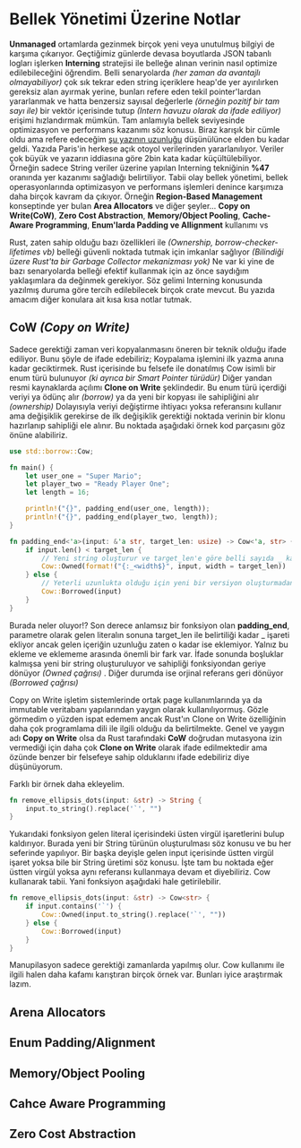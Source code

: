 # Bellek Yönetimi Üzerine Notlar

**Unmanaged** ortamlarda gezinmek birçok yeni veya unutulmuş bilgiyi de karşıma çıkarıyor. Geçtiğimiz günlerde devasa boyutlarda JSON tabanlı logları işlerken **Interning** stratejisi ile belleğe alınan verinin nasıl optimize edilebileceğini öğrendim. Belli senaryolarda _(her zaman da avantajlı olmayabiliyor)_ çok sık tekrar eden string içeriklere heap'de yer ayırılırken gereksiz alan ayırmak yerine, bunları refere eden tekil pointer'lardan yararlanmak ve hatta benzersiz sayısal değerlerle _(örneğin pozitif bir tam sayı ile)_ bir vektör içerisinde tutup _(Intern havuzu olarak da ifade ediliyor)_ erişimi hızlandırmak mümkün. Tam anlamıyla bellek seviyesinde optimizasyon ve performans kazanımı söz konusu. Biraz karışık bir cümle oldu ama refere edeceğim [şu yazının uzunluğu](https://gendignoux.com/blog/2025/03/03/rust-interning-2000x.html) düşünülünce elden bu kadar geldi. Yazıda Paris'in herkese açık otoyol verilerinden yararlanılıyor. Veriler çok büyük ve yazarın iddiasına göre 2bin kata kadar küçültülebiliyor. Örneğin sadece String veriler üzerine yapılan Interning tekniğinin **%47** oranında yer kazanımı sağladığı belirtiliyor. Tabii olay bellek yönetimi, bellek operasyonlarında optimizasyon ve performans işlemleri denince karşımıza daha birçok kavram da çıkıyor. Örneğin **Region-Based Management** konseptinde yer bulan **Area Allocators** ve diğer şeyler... **Copy on Write(CoW)**, **Zero Cost Abstraction**, **Memory/Object Pooling**, **Cache-Aware Programming**, **Enum'larda Padding ve Allignment** kullanımı vs

Rust, zaten sahip olduğu bazı özellikleri ile _(Ownership, borrow-checker- lifetimes vb)_ belleği güvenli noktada tutmak için imkanlar sağlıyor _(Bilindiği üzere Rust'ta bir Garbage Collector mekanizması yok)_ Ne var ki yine de bazı senaryolarda belleği efektif kullanmak için az önce saydığım yaklaşımlara da değinmek gerekiyor. Söz gelimi Interning konusunda yazılmış duruma göre tercih edilebilecek birçok crate mevcut. Bu yazıda amacım diğer konulara ait kısa kısa notlar tutmak.

## CoW _(Copy on Write)_

Sadece gerektiği zaman veri kopyalanmasını öneren bir teknik olduğu ifade ediliyor. Bunu şöyle de ifade edebiliriz; Koypalama işlemini ilk yazma anına kadar geciktirmek. Rust içerisinde bu felsefe ile donatılmış Cow isimli bir enum türü bulunuyor _(ki ayrıca bir Smart Pointer türüdür)_ Diğer yandan resmi kaynaklarda açılımı **Clone on Write** şeklindedir. Bu enum türü içerdiği veriyi ya ödünç alır _(borrow)_ ya da yeni bir kopyası ile sahipliğini alır _(ownership)_ Dolayısıyla veriyi değiştirme ihtiyacı yoksa referansını kullanır ama değişiklik gerekirse de ilk değişiklik gerektiği noktada verinin bir klonu hazırlanıp sahipliği ele alınır. Bu noktada aşağıdaki örnek kod parçasını göz önüne alabiliriz.

```rust
use std::borrow::Cow;

fn main() {
    let user_one = "Super Mario";
    let player_two = "Ready Player One";
    let length = 16;

    println!("{}", padding_end(user_one, length));
    println!("{}", padding_end(player_two, length));
}

fn padding_end<'a>(input: &'a str, target_len: usize) -> Cow<'a, str> {
    if input.len() < target_len {
        // Yeni string oluşturur ve target_len'e göre belli sayıda _ karakteri ekler
        Cow::Owned(format!("{:_<width$}", input, width = target_len))
    } else {
        // Yeterli uzunlukta olduğu için yeni bir versiyon oluşturmadan orijinal referansı döndürür
        Cow::Borrowed(input)
    }
}
```

Burada neler oluyor!? Son derece anlamsız bir fonksiyon olan **padding_end**, parametre olarak gelen literalın sonuna target_len ile belirtiliği kadar _ işareti ekliyor ancak gelen içeriğin uzunluğu zaten o kadar ise eklemiyor. Yalnız bu ekleme ve eklememe arasında önemli bir fark var. İfade sonunda boşluklar kalmışsa yeni bir string oluşturuluyor ve sahipliği fonksiyondan geriye dönüyor _(Owned çağrısı)_ . Diğer durumda ise orjinal referans geri dönüyor _(Borrowed çağrısı)_ 

Copy on Write işletim sistemlerinde ortak page kullanımlarında ya da immutable veritabanı yapılarından yaygın olarak kullanılıyormuş. Gözle görmedim o yüzden ispat edemem ancak Rust'ın Clone on Write özelliğinin daha çok programlama dili ile ilgili olduğu da belirtilmekte. Genel ve yaygın adı **Copy on Write** olsa da Rust tarafındaki **CoW** doğrudan mutasyona izin vermediği için daha çok **Clone on Write** olarak ifade edilmektedir ama özünde benzer bir felsefeye sahip olduklarını ifade edebiliriz diye düşünüyorum.

Farklı bir örnek daha ekleyelim.

```rust
fn remove_ellipsis_dots(input: &str) -> String {
    input.to_string().replace('`', "")
}
```

Yukarıdaki fonksiyon gelen literal içerisindeki üsten virgül işaretlerini bulup kaldırıyor. Burada yeni bir String türünün oluşturulması söz konusu ve bu her seferinde yapılıyor. Bir başka deyişle gelen input içerisinde üstten virgül işaret yoksa bile bir String üretimi söz konusu. İşte tam bu noktada eğer üstten virgül yoksa aynı referansı kullanmaya devam et diyebiliriz. Cow kullanarak tabii. Yani fonksiyon aşağıdaki hale getirilebilir.

```rust
fn remove_ellipsis_dots(input: &str) -> Cow<str> {
    if input.contains('`') {
        Cow::Owned(input.to_string().replace('`', ""))
    } else {
        Cow::Borrowed(input)
    }
}
```

Manupilasyon sadece gerektiği zamanlarda yapılmış olur. Cow kullanımı ile ilgili halen daha kafamı karıştıran birçok örnek var. Bunları iyice araştırmak lazım.

## Arena Allocators

## Enum Padding/Alignment

## Memory/Object Pooling

## Cahce Aware Programming

## Zero Cost Abstraction